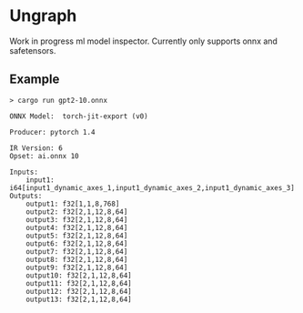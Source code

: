 # Ungraph

Work in progress ml model inspector. Currently only supports onnx and safetensors.

## Example

```
> cargo run gpt2-10.onnx

ONNX Model:  torch-jit-export (v0)

Producer: pytorch 1.4

IR Version: 6
Opset: ai.onnx 10

Inputs:
    input1: i64[input1_dynamic_axes_1,input1_dynamic_axes_2,input1_dynamic_axes_3]
Outputs:
    output1: f32[1,1,8,768]
    output2: f32[2,1,12,8,64]
    output3: f32[2,1,12,8,64]
    output4: f32[2,1,12,8,64]
    output5: f32[2,1,12,8,64]
    output6: f32[2,1,12,8,64]
    output7: f32[2,1,12,8,64]
    output8: f32[2,1,12,8,64]
    output9: f32[2,1,12,8,64]
    output10: f32[2,1,12,8,64]
    output11: f32[2,1,12,8,64]
    output12: f32[2,1,12,8,64]
    output13: f32[2,1,12,8,64]
```
